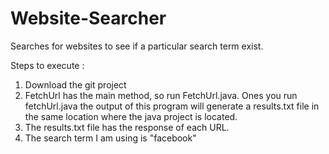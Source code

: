 # Website-Searcher
Searches for websites to see if a particular search term exist. 

Steps to execute :
1. Download the git project
2. FetchUrl has the main method, so run FetchUrl.java. Ones you run fetchUrl.java the output of this program will generate a results.txt file in the same location where the java project is located.
3. The results.txt file has the response of each URL.
4. The search term I am using is "facebook"
